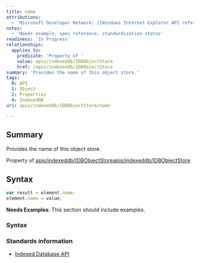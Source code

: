 ```yaml
---
title: name
attributions:
  - 'Microsoft Developer Network: [[Windows Internet Explorer API reference](http://msdn.microsoft.com/en-us/library/ie/hh828809%28v=vs.85%29.aspx) Article]'
notes:
  - 'Needs example, spec reference, standardization status'
readiness: 'In Progress'
relationships:
  applies_to:
    predicate: 'Property of '
    value: apis/indexeddb/IDBObjectStore
    href: /apis/indexeddb/IDBObjectStore
summary: 'Provides the name of this object store.'
tags:
  0: API
  1: Object
  2: Properties
  4: IndexedDB
uri: apis/indexeddb/IDBObjectStore/name

---
```

## Summary

Provides the name of this object store.

Property of [apis/indexeddb/IDBObjectStore](/apis/indexeddb/IDBObjectStore)[apis/indexeddb/IDBObjectStore](/apis/indexeddb/IDBObjectStore)

## Syntax

``` js
var result = element.name;
element.name = value;
```

**Needs Examples**: This section should include examples.

### Syntax

### Standards information

-   [Indexed Database API](http://go.microsoft.com/fwlink/p/?LinkId=224519)
